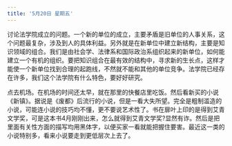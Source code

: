 ```yaml
---
title: '5月20日 星期五'
---
```


讨论法学院成立的问题。一个新的单位的成立，主要矛盾是旧单位的人事关系，这个问题最复杂，涉及到人的具体利益。另外就是在新单位中建立新结构，主要是知识领域的组合。我们是由社会学、法律系和国际政治系组织起来的新单位，如何能建立一个有机的组织。要把知识组合在最有效的结构中，寻求新的生长点，这样才能使一个新单位找到合理的起跑线，不然就不能和其他的单位竞争。法学院已经存在许多，我们这个法学院有什么特色，要好好研究。

点去机场。在机场的时间还太早，就在那里的快餐店里吃饭。然后看新买的小说《新镇》。据说是《废都》后流行的小说，但是一看大失所望。完全是粗制滥造的小说，可能连小说的技巧均不懂，更不要说艺术性了。书在扉叶上印的是得到艾青文学奖，可是这本书4月刚刚出来，怎么就得到艾青文学奖?显然有诈。然后是把里面有关性方面的描写均用黑体字，以便买家一看就能把握住要害。最近这一类的小说特别多，看来小说要走到更低层次上去了。

